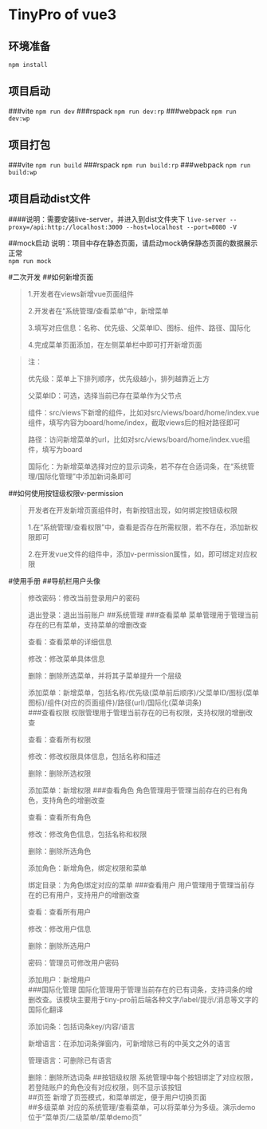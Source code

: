 # TinyPro of vue3
## 环境准备
`npm install`

## 项目启动
###vite
`npm run dev`
###rspack
`npm run dev:rp`
###webpack
`npm run dev:wp`

## 项目打包
###vite
`npm run build`
###rspack
`npm run build:rp`
###webpack
`npm run build:wp`

## 项目启动dist文件
####说明：需要安装live-server，并进入到dist文件夹下
`live-server --proxy=/api:http://localhost:3000 --host=localhost --port=8080 -V`

##mock启动
说明：项目中存在静态页面，请启动mock确保静态页面的数据展示正常  
`npm run mock`

#二次开发
##如何新增页面
>1.开发者在views新增vue页面组件  
> 
>2.开发者在“系统管理/查看菜单”中，新增菜单  
> 
>3.填写对应信息：名称、优先级、父菜单ID、图标、组件、路径、国际化  
> 
>4.完成菜单页面添加，在左侧菜单栏中即可打开新增页面  

> 注：  
> 
>   优先级：菜单上下排列顺序，优先级越小，排列越靠近上方  
> 
>   父菜单ID：可选，选择当前已存在菜单作为父节点  
> 
>   组件：src/views下新增的组件，比如对src/views/board/home/index.vue组件，填写内容为board/home/index，截取views后的相对路径即可 
> 
>   路径：访问新增菜单的url，比如对src/views/board/home/index.vue组件，填写为board  
> 
>   国际化：为新增菜单选择对应的显示词条，若不存在合适词条，在“系统管理/国际化管理”中添加新词条即可  

##如何使用按钮级权限v-permission
>开发者在开发新增页面组件时，有新按钮出现，如何绑定按钮级权限
> 
> 1.在“系统管理/查看权限”中，查看是否存在所需权限，若不存在，添加新权限即可 
> 
> 2.在开发vue文件的<tiny-button/>组件中，添加v-permission属性，如<tiny-button v-permission="'menu::remove'"/>，即可绑定对应权限

#使用手册
##导航栏用户头像
>修改密码：修改当前登录用户的密码 
> 
>退出登录：退出当前账户
##系统管理
###查看菜单
>菜单管理用于管理当前存在的已有菜单，支持菜单的增删改查  
> 
>查看：查看菜单的详细信息  
> 
>修改：修改菜单具体信息  
> 
>删除：删除所选菜单，并将其子菜单提升一个层级
> 
>添加菜单：新增菜单，包括名称/优先级(菜单前后顺序)/父菜单ID/图标(菜单图标)/组件(对应的页面组件)/路径(url)/国际化(菜单词条)  
###查看权限
>权限管理用于管理当前存在的已有权限，支持权限的增删改查
> 
>查看：查看所有权限  
> 
>修改：修改权限具体信息，包括名称和描述  
> 
>删除：删除所选权限  
> 
>添加菜单：新增权限
###查看角色
>角色管理用于管理当前存在的已有角色，支持角色的增删改查  
> 
>查看：查看所有角色  
> 
>修改：修改角色信息，包括名称和权限  
> 
>删除：删除所选角色  
> 
>添加角色：新增角色，绑定权限和菜单  
> 
>绑定目录：为角色绑定对应的菜单
###查看用户
>用户管理用于管理当前存在的已有用户，支持用户的增删改查 
> 
>查看：查看所有用户  
> 
>修改：修改用户信息   
> 
>删除：删除所选用户  
> 
>密码：管理员可修改用户密码  
> 
>添加用户：新增用户  
###国际化管理
>国际化管理用于管理当前存在的已有词条，支持词条的增删改查。该模块主要用于tiny-pro前后端各种文字/label/提示/消息等文字的国际化翻译  
> 
>添加词条：包括词条key/内容/语言  
> 
>新增语言：在添加词条弹窗内，可新增除已有的中英文之外的语言  
> 
>管理语言：可删除已有语言  
> 
>删除：删除所选词条
##按钮级权限
>系统管理中每个按钮绑定了对应权限，若登陆账户的角色没有对应权限，则不显示该按钮  
##页签
>新增了页签模式，和菜单绑定，便于用户切换页面  
##多级菜单
>对应的系统管理/查看菜单，可以将菜单分为多级。演示demo位于“菜单页/二级菜单/菜单demo页”  
